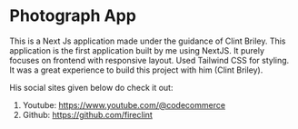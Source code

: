 # Photograph App

This is a Next Js application made under the guidance of Clint Briley.
This application is the first application built by me using NextJS. It purely focuses on frontend with responsive layout. Used Tailwind CSS for styling.
It was a great experience to build this project with him (Clint Briley).

His social sites given below do check it out:

1. Youtube: https://www.youtube.com/@codecommerce
2. Github: https://github.com/fireclint
